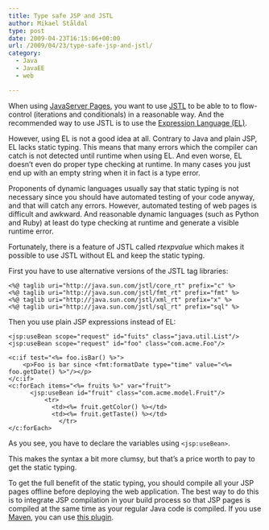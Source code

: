 ```yaml
---
title: Type safe JSP and JSTL
author: Mikael Ståldal
type: post
date: 2009-04-23T16:15:06+00:00
url: /2009/04/23/type-safe-jsp-and-jstl/
category:
  - Java
  - JavaEE
  - web

---
```

When using [JavaServer Pages][1], you want to use [JSTL][2] to be able to to flow-control (iterations and conditionals) in a reasonable way. And the recommended way to use JSTL is to use the [Expression Language (EL)][3].

However, using EL is not a good idea at all. Contrary to Java and plain JSP, EL lacks static typing. This means that many errors which the compiler can catch is not detected until runtime when using EL. And even worse, EL doesn&#8217;t even do proper type checking at runtime. In many cases you just end up with an empty string when it in fact is a type error.

Proponents of dynamic languages usually say that static typing is not necessary since you should have automated testing of your code anyway, and that will catch any errors. However, automated testing of web pages is difficult and awkward. And reasonable dynamic languages (such as Python and Ruby) at least do type checking at runtime and generate a visible runtime error.

Fortunately, there is a feature of JSTL called <cite>rtexpvalue</cite> which makes it possible to use JSTL without EL and keep the static typing.

First you have to use alternative versions of the JSTL tag libraries:

```
<%@ taglib uri="http://java.sun.com/jstl/core_rt" prefix="c" %>
<%@ taglib uri="http://java.sun.com/jstl/fmt_rt" prefix="fmt" %>
<%@ taglib uri="http://java.sun.com/jstl/xml_rt" prefix="x" %>
<%@ taglib uri="http://java.sun.com/jstl/sql_rt" prefix="sql" %>

```

Then you use plain JSP expressions instead of EL:

```
<jsp:useBean scope="request" id="fuits" class="java.util.List"/>
<jsp:useBean scope="request" id="foo" class="com.acme.Foo"/>

<c:if test="<%= foo.isBar() %>">
	<p>Foo is bar since <fmt:formatDate type="time" value="<%= foo.getDate() %>"/></p>
</c:if>
<c:forEach items="<%= fruits %>" var="fruit">
	  <jsp:useBean id="fruit" class="com.acme.model.Fruit"/>
	      <tr>
	        <td><%= fruit.getColor() %></td>
	        <td><%= fruit.getTaste() %></td>
              </tr>
</c:forEach>

```

As you see, you have to declare the variables using `<jsp:useBean>`. 

This makes the syntax a bit more clumsy, but that&#8217;s a price worth to pay to get the static typing.

To get the full benefit of the static typing, you should compile all your JSP pages offline before deploying the web application. The best way to do this is to integrate JSP compilation in your build process so that JSP pages is compiled at the same time as your regular Java code is compiled. If you use [Maven][4], you can use [this plugin][5].

 [1]: http://java.sun.com/products/jsp/
 [2]: http://java.sun.com/products/jsp/jstl/
 [3]: http://java.sun.com/products/jsp/reference/techart/unifiedEL.html
 [4]: http://maven.apache.org/
 [5]: http://mojo.codehaus.org/jspc-maven-plugin/